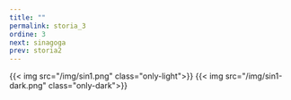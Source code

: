 ```yaml
---
title: ""
permalink: storia_3
ordine: 3
next: sinagoga
prev: storia2
---
```

{{< img src="/img/sin1.png" class="only-light">}}
{{< img src="/img/sin1-dark.png" class="only-dark">}}